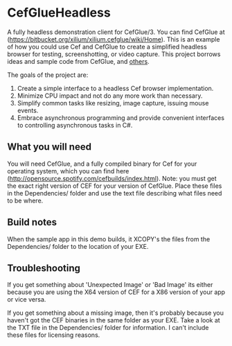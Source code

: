 # CefGlueHeadless
A fully headless demonstration client for CefGlue/3. You can find CefGlue at (https://bitbucket.org/xilium/xilium.cefglue/wiki/Home). This is an example of how you could use Cef and CefGlue to create a simplified headless browser for testing, screenshotting, or video capture. This project borrows ideas and sample code from CefGlue, and [others](https://www.joelverhagen.com/blog/2013/12/headless-chromium-in-c-with-cefglue/).

The goals of the project are:

1. Create a simple interface to a headless Cef browser implementation.
1. Minimize CPU impact and not do any more work than necessary.
1. Simplify common tasks like resizing, image capture, issuing mouse events.
1. Embrace asynchronous programming and provide convenient interfaces to controlling asynchronous tasks in C#.

## What you will need

You will need CefGlue, and a fully compiled binary for Cef for your operating system, which you can find here (http://opensource.spotify.com/cefbuilds/index.html). Note: you must get the exact right version of CEF for your version of CefGlue. Place these files in the Dependencies/ folder and use the text file describing what files need to be where.

## Build notes

When the sample app in this demo builds, it XCOPY's the files from the Dependencies/ folder to the location of your EXE. 

## Troubleshooting

If you get something about 'Unexpected Image' or 'Bad Image' its either because you are using the X64 version of CEF for a X86 version of your app or vice versa.

If you get something about a missing image, then it's probably because you haven't got the CEF binaries in the same folder as your EXE. Take a look at the TXT file in the Dependencies/ folder for information. I can't include these files for licensing reasons.